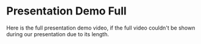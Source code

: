 # Presentation Demo Full

Here is the full presentation demo video, if the full video couldn't be shown during our presentation due to its length.

